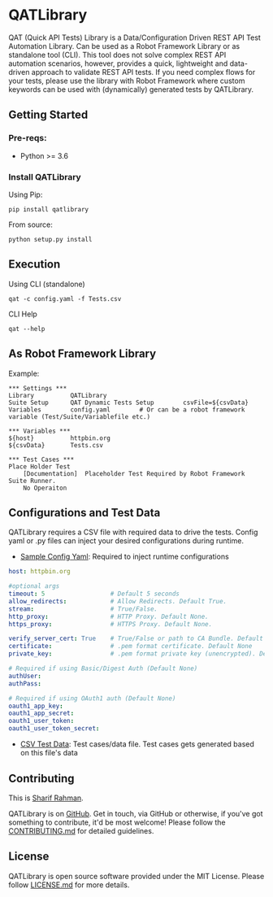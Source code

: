 # QATLibrary 
QAT (Quick API Tests) Library is a Data/Configuration Driven REST API Test Automation Library. 
Can be used as a Robot Framework Library or as standalone tool (CLI). This tool does not solve complex 
REST API automation scenarios, however, provides a quick, lightweight and data-driven approach to validate 
REST API tests. If you need complex flows for your tests, please use the library with Robot Framework where 
custom keywords can be used with (dynamically) generated tests by QATLibrary.

## Getting Started
### Pre-reqs:
* Python >= 3.6

### Install QATLibrary
Using Pip:
```shell 
pip install qatlibrary
```
From source:
```shell 
python setup.py install
```

## Execution
Using CLI (standalone)
```shell
qat -c config.yaml -f Tests.csv 
```

CLI Help
```shell
qat --help
```

## As Robot Framework Library
Example:

```robot
*** Settings ***
Library          QATLibrary
Suite Setup      QAT Dynamic Tests Setup        csvFile=${csvData}
Variables        config.yaml        # Or can be a robot framework variable (Test/Suite/Variablefile etc.)

*** Variables ***
${host}          httpbin.org
${csvData}       Tests.csv

*** Test Cases ***
Place Holder Test
    [Documentation]  Placeholder Test Required by Robot Framework Suite Runner.  
    No Operaiton 

```

## Configurations and Test Data
QATLibrary requires a CSV file with required data to drive the tests. Config yaml or .py files can inject your desired
configurations during runtime.
* [Sample Config Yaml](sample/config.yaml): Required to inject runtime configurations
```yaml
host: httpbin.org 

#optional args
timeout: 5                  # Default 5 seconds
allow_redirects:            # Allow Redirects. Default True. 
stream:                     # True/False. 
http_proxy:                 # HTTP Proxy. Default None. 
https_proxy:                # HTTPS Proxy. Default None.

verify_server_cert: True    # True/False or path to CA Bundle. Default False. 
certificate:                # .pem format certificate. Default None
private_key:                # .pem format private key (unencrypted). Default None

# Required if using Basic/Digest Auth (Default None)
authUser:             
authPass:

# Required if using OAuth1 auth (Default None)
oauth1_app_key:
oauth1_app_secret:
oauth1_user_token:
oauth1_user_token_secret:
```
* [CSV Test Data](sample/Tests.csv): Test cases/data file. Test cases gets generated based on this file's data


## Contributing
This is [Sharif Rahman](https://www.linkedin.com/in/sharif-rahman/). 

QATLibrary is on [GitHub](https://github.com/sharif314/QATLibrary). 
Get in touch, via GitHub or otherwise, if you've got something to contribute, it'd be most welcome! 
Please follow the [CONTRIBUTING.md](CONTRIBUTING.md) for detailed guidelines.

## License 
QATLibrary is open source software provided under the MIT License. Please follow [LICENSE.md](LICENSE.md) for more details. 
